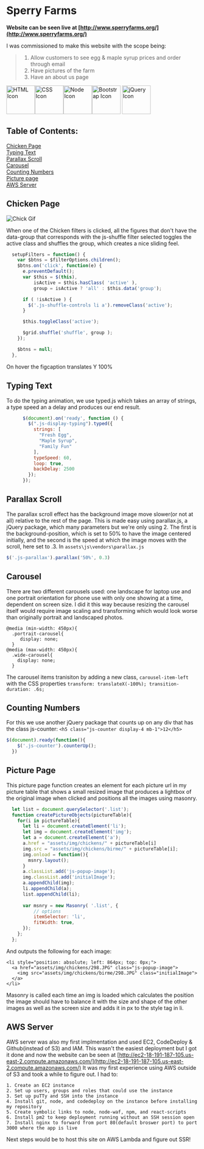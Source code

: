 # Sperry Farms
 
**Website can be seen live at [http://www.sperryfarms.org/](http://www.sperryfarms.org/)**

I was commissioned to make this website with the scope being:


>  1. Allow customers to see egg & maple syrup prices and order through email
>  2. Have pictures of the farm
>  3. Have an about us page


<img src="https://cdn.svgporn.com/logos/html-5.svg" 
alt="HTML Icon" width="75" height="75"/><img src="https://cdn.svgporn.com/logos/css-3.svg" 
alt="CSS Icon" width="75" height="75"/><img src="https://cdn.svgporn.com/logos/nodejs-icon.svg" 
alt="Node Icon" width="75" height="75"/><img src="https://cdn.svgporn.com/logos/bootstrap.svg" 
alt="Bootstrap Icon" width="75" height="75"/>      <img src="https://cdn.svgporn.com/logos/jquery.svg" 
alt="jQuery Icon" width="75" height="75"/>

## Table of Contents:  

[Chicken Page](https://github.com/GeorgeBelanger/sperryFarms#chicken-page)<br/>
[Typing Text](https://github.com/GeorgeBelanger/sperryFarms#typing-text)<br/>
[Parallax Scroll](https://github.com/GeorgeBelanger/sperryFarms#parallax-scroll)<br/>
[Carousel](https://github.com/GeorgeBelanger/sperryFarms#carousel) <br/>
[Counting Numbers](https://github.com/GeorgeBelanger/sperryFarms#counting-numbers)<br/>
[Picture page](https://github.com/GeorgeBelanger/sperryFarms#picture-page)<br/>
[AWS Server](https://github.com/GeorgeBelanger/sperryFarms#AWS-server)<br/>


## Chicken Page

![Chick Gif](https://github.com/GeorgeBelanger/sperryFarms/blob/master/Chicken.gif)

When one of the Chicken filters is clicked, all the figures that don't have the data-group that corresponds with the js-shuffle filter selected toggles the active class and shuffles the group, which creates a nice sliding feel.

```javascript
  setupFilters = function() {
    var $btns = $filterOptions.children();
    $btns.on('click', function(e) {
      e.preventDefault();
      var $this = $(this),
          isActive = $this.hasClass( 'active' ),
          group = isActive ? 'all' : $this.data('group');

      if ( !isActive ) {
        $('.js-shuffle-controls li a').removeClass('active');
      }

      $this.toggleClass('active');

      $grid.shuffle('shuffle', group );
    });

    $btns = null;
  }, 
```

On hover the figcaption translates Y 100%

## Typing Text

To do the typing animation, we use typed.js which takes an array of strings, a type speed an a delay and produces our end result.

```javascript
      $(document).on('ready', function () {
        $(".js-display-typing").typed({
          strings: [
            "Fresh Egg",
            "Maple Syrup",
            "Family Fun"
          ],
          typeSpeed: 60,
          loop: true,
          backDelay: 2500
        });
      });
```

## Parallax Scroll

The parallax scroll effect has the background image move slower(or not at all) relative to the rest of the page. This is made easy using parallax.js, a jQuery package, which many parameters but we're only using 2. The first is the background-position, which is set to 50% to have the image centered initially, and the second is the speed at which the image moves with the scroll, here set to .3. In `assets\js\vendors\parallax.js`

```javascript
$('.js-parallax').parallax('50%', 0.3)
```

## Carousel

There are two different carousels used: one landscape for laptop use and one portrait orientation for phone use with only one showing at a time, dependent on screen size. I did it this way because resizing the carousel itself would require image scaling and transforming which would look worse than originally portrait and landscaped photos.

```
@media (min-width: 450px){
  .portrait-carousel{
     display: none;
  }
@media (max-width: 450px){
  .wide-carousel{
    display: none;
  }
```

The carousel items tranisiton by adding a new class, `carousel-item-left` with the CSS properties `transform: translateX(-100%); transition-duration: .6s;` 


## Counting Numbers

For this we use another jQuery package that counts up on any div that has the class js-counter: `<h5 class="js-counter display-4 mb-1">12</h5>`

```javascript
$(document).ready(function(){
    $('.js-counter').counterUp();
  })
```

## Picture Page

This picture page function creates an element for each picture url in my picture table that shows a small resized image that produces a lightbox of the original image when clicked and positions all the images using masonry. 

```javascript
  let list = document.querySelector('.list');
  function createPictureObjects(pictureTable){
    for(i in pictureTable){
      let li = document.createElement('li');
      let img = document.createElement('img');
      let a = document.createElement('a');
      a.href = "assets/img/chickens/" + pictureTable[i]
      img.src = "assets/img/chickens/birme/" + pictureTable[i];
      img.onload = function(){
        msnry.layout();
      }
      a.classList.add('js-popup-image');
      img.classList.add('initialImage');
      a.appendChild(img);
      li.appendChild(a);
      list.appendChild(li);
    
      var msnry = new Masonry( '.list', {
          // options
          itemSelector: 'li',
          fitWidth: true,
      });
    };
  };
```

And outputs the following for each image:

``` 
<li style="position: absolute; left: 864px; top: 0px;">
  <a href="assets/img/chickens/298.JPG" class="js-popup-image">
    <img src="assets/img/chickens/birme/298.JPG" class="initialImage">
  </a>
</li>
```

Masonry is called each time an img is loaded which calculates the position the image should have to balance it with the size and shape of the other images as well as the screen size and adds it in px to the style tag in li.

## AWS Server

  AWS server was also my first implmentation and used EC2, CodeDeploy & Github(instead of S3) and IAM. This wasn't the easiest deployment but I got it done and now the website can be seen at [http://ec2-18-191-187-105.us-east-2.compute.amazonaws.com/](http://ec2-18-191-187-105.us-east-2.compute.amazonaws.com/) It was my first experience using AWS outside of S3 and took a while to figure out. I had to: 
  
    1. Create an EC2 instance
    2. Set up users, groups and roles that could use the instance
    3. Set up puTTy and SSH into the instance
    4. Install git, node, and codedeploy on the instance before installing my repository
    5. Create symbolic links to node, node-waf, npm, and react-scripts
    6. Install pm2 to keep deployment running without an SSH session open
    7. Install nginx to forward from port 80(default broswer port) to port 3000 where the app is live
    
  Next steps would be to host this site on AWS Lambda and figure out SSR!
